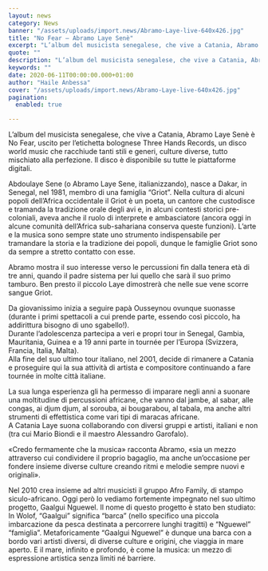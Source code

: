 ```yaml
---
layout: news
category: News
banner: "/assets/uploads/import.news/Abramo-Laye-live-640x426.jpg"
title: "No Fear – Abramo Laye Senè"
excerpt: "L’album del musicista senegalese, che vive a Catania, Abramo Laye Senè è No Fear, uscito per l’etichetta bolognese Three Hands Records, un disco world music che racchiude tanti stili e generi, culture diverse, tutto mischiato alla perfezione. Il disco è disponibile su tutte le piattaforme digitali. Abdoulaye Sene (o Abramo Laye Sene, italianizzando), nasce a [&hellip"
quote: ""
description: "L’album del musicista senegalese, che vive a Catania, Abramo Laye Senè è No Fear, uscito per l’etichetta bolognese Three Hands Records, un disco world music che racchiude tanti stili e generi, culture diverse, tutto mischiato alla perfezione. Il disco è disponibile su tutte le piattaforme digitali. Abdoulaye Sene (o Abramo Laye Sene, italianizzando), nasce a [&hellip"
keywords: ""
date: 2020-06-11T00:00:00.000+01:00
author: "Haile Anbessa"
cover: "/assets/uploads/import.news/Abramo-Laye-live-640x426.jpg"
pagination:
  enabled: true

---
```


L’album del musicista senegalese, che vive a Catania, Abramo Laye Senè è No Fear, uscito per l’etichetta bolognese Three Hands Records, un disco world music che racchiude tanti stili e generi, culture diverse, tutto mischiato alla perfezione. Il disco è disponibile su tutte le piattaforme digitali.

Abdoulaye Sene (o Abramo Laye Sene, italianizzando), nasce a Dakar, in Senegal, nel 1981, membro di una famiglia “Griot”. Nella cultura di alcuni popoli dell’Africa occidentale il Griot è un poeta, un cantore che custodisce e tramanda la tradizione orale degli avi e, in alcuni contesti storici pre-coloniali, aveva anche il ruolo di interprete e ambasciatore (ancora oggi in alcune comunità dell’Africa sub-sahariana conserva queste funzioni). L’arte e la musica sono sempre state uno strumento indispensabile per tramandare la storia e la tradizione dei popoli, dunque le famiglie Griot sono da sempre a stretto contatto con esse.

Abramo mostra il suo interesse verso le percussioni fin dalla tenera età di tre anni, quando il padre sistema per lui quello che sarà il suo primo tamburo. Ben presto il piccolo Laye dimostrerà che nelle sue vene scorre sangue Griot.

Da giovanissimo inizia a seguire papà Ousseynou ovunque suonasse (durante i primi spettacoli a cui prende parte, essendo così piccolo, ha addirittura bisogno di uno sgabello!).  
Durante l’adolescenza partecipa a veri e propri tour in Senegal, Gambia, Mauritania, Guinea e a 19 anni parte in tournée per l’Europa (Svizzera, Francia, Italia, Malta).  
Alla fine del suo ultimo tour italiano, nel 2001, decide di rimanere a Catania e proseguire qui la sua attività di artista e compositore continuando a fare tournée in molte città italiane.

La sua lunga esperienza gli ha permesso di imparare negli anni a suonare una moltitudine di percussioni africane, che vanno dal jambe, al sabar, alle congas, ai djum djum, al sorouba, ai bougarabou, al tabala, ma anche altri strumenti di effettistica come vari tipi di maracas africane.  
A Catania Laye suona collaborando con diversi gruppi e artisti, italiani e non (tra cui Mario Biondi e il maestro Alessandro Garofalo).

«Credo fermamente che la musica» racconta Abramo, «sia un mezzo attraverso cui condividere il proprio bagaglio, ma anche un’occasione per fondere insieme diverse culture creando ritmi e melodie sempre nuovi e originali».

Nel 2010 crea insieme ad altri musicisti il gruppo Afro Family, di stampo siculo-africano. Oggi però lo vediamo fortemente impegnato nel suo ultimo progetto, Gaalgui Nguewel. Il nome di questo progetto è stato ben studiato: In Wolof, “Gaalgui” significa “barca” (nello specifico una piccola imbarcazione da pesca destinata a percorrere lunghi tragitti) e “Nguewel” “famiglia”. Metaforicamente “Gaalgui Nguewel” è dunque una barca con a bordo vari artisti diversi, di diverse culture e origini, che viaggia in mare aperto. E il mare, infinito e profondo, è come la musica: un mezzo di espressione artistica senza limiti né barriere.